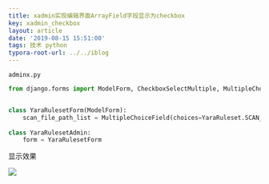 ```yaml
---
title: xadmin实现编辑界面ArrayField字段显示为checkbox
key: xadmin_checkbox
layout: article
date: '2019-08-15 15:51:00'
tags: 技术 python
typora-root-url: ../../iblog
---
```


`adminx.py`

```python
from django.forms import ModelForm, CheckboxSelectMultiple, MultipleChoiceField


class YaraRulesetForm(ModelForm):
    scan_file_path_list = MultipleChoiceField(choices=YaraRuleset.SCAN_FILE_PATH_CHOICES, widget=CheckboxSelectMultiple(), label="测试路径")
    
class YaraRulesetAdmin:
    form = YaraRulesetForm
```

显示效果

![](http://img.azhangbaobao.cn/img/20190815153244.png)
